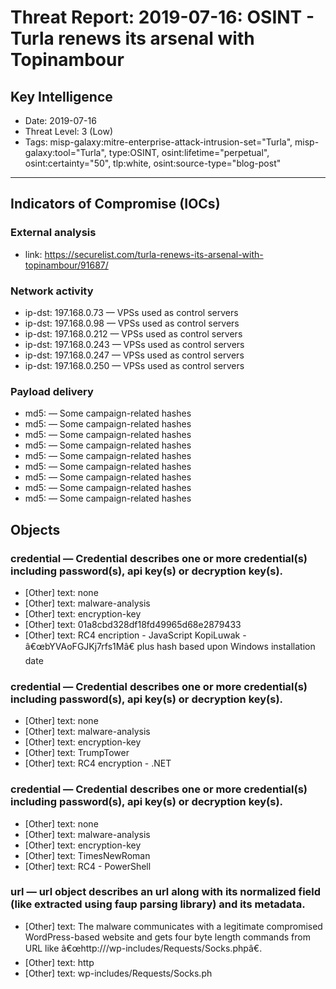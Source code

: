 # Threat Report: 2019-07-16: OSINT - Turla renews its arsenal with Topinambour


## Key Intelligence
* Date: 2019-07-16
* Threat Level: 3 (Low)
* Tags: misp-galaxy:mitre-enterprise-attack-intrusion-set="Turla", misp-galaxy:tool="Turla", type:OSINT, osint:lifetime="perpetual", osint:certainty="50", tlp:white, osint:source-type="blog-post"

---

## Indicators of Compromise (IOCs)
### External analysis
* link: https://securelist.com/turla-renews-its-arsenal-with-topinambour/91687/

### Network activity
* ip-dst: 197.168.0.73 — VPSs used as control servers
* ip-dst: 197.168.0.98 — VPSs used as control servers
* ip-dst: 197.168.0.212 — VPSs used as control servers
* ip-dst: 197.168.0.243 — VPSs used as control servers
* ip-dst: 197.168.0.247 — VPSs used as control servers
* ip-dst: 197.168.0.250 — VPSs used as control servers

### Payload delivery
* md5: <md5> — Some campaign-related hashes
* md5: <md5> — Some campaign-related hashes
* md5: <md5> — Some campaign-related hashes
* md5: <md5> — Some campaign-related hashes
* md5: <md5> — Some campaign-related hashes
* md5: <md5> — Some campaign-related hashes
* md5: <md5> — Some campaign-related hashes
* md5: <md5> — Some campaign-related hashes
* md5: <md5> — Some campaign-related hashes

## Objects
### credential — Credential describes one or more credential(s) including password(s), api key(s) or decryption key(s).
* [Other] text: none
* [Other] text: malware-analysis
* [Other] text: encryption-key
* [Other] text: 01a8cbd328df18fd49965d68e2879433
* [Other] text: RC4 encription - JavaScript KopiLuwak - â€œbYVAoFGJKj7rfs1Mâ€ plus hash based upon Windows installation date

### credential — Credential describes one or more credential(s) including password(s), api key(s) or decryption key(s).
* [Other] text: none
* [Other] text: malware-analysis
* [Other] text: encryption-key
* [Other] text: TrumpTower
* [Other] text: RC4 encryption - .NET

### credential — Credential describes one or more credential(s) including password(s), api key(s) or decryption key(s).
* [Other] text: none
* [Other] text: malware-analysis
* [Other] text: encryption-key
* [Other] text: TimesNewRoman
* [Other] text: RC4 - PowerShell

### url — url object describes an url along with its normalized field (like extracted using faup parsing library) and its metadata.
* [Other] text: The malware communicates with a legitimate compromised WordPress-based website and gets four byte length commands from URL like â€œhttp://<legitimate domain>/wp-includes/Requests/Socks.phpâ€.
* [Other] text: http
* [Other] text: wp-includes/Requests/Socks.ph

